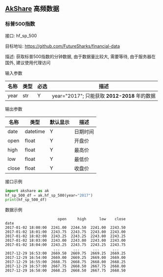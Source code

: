 ## [AkShare](https://github.com/jindaxiang/akshare) 高频数据

### 标普500指数

接口: hf_sp_500

目标地址: https://github.com/FutureSharks/financial-data

描述: 获取标普500指数的分钟数据, 由于数据量比较大, 需要等待, 由于服务器在国外, 建议使用代理访问

输入参数

| 名称   | 类型 | 必选 | 描述                                                                              |
| -------- | ---- | ---- | --- |
| year | str  | Y   |   year="2017"; 只能获取 **2012-2018** 年的数据 |

输出参数

| 名称          | 类型 | 默认显示 | 描述           |
| --------------- | ----- | -------- | ---------------- |
| date      | datetime   | Y        | 日期时间  |
| open      | float   | Y        | 开盘价   |
| high      | float   | Y        |  最高价 |
| low      | float   | Y        |  最低价  |
| close      | float   | Y        |   收盘价 |

接口示例

```python
import akshare as ak
hf_sp_500_df = ak.hf_sp_500(year="2017")
print(hf_sp_500_df)
```

数据示例

```
                        open     high      low    close
date                                                   
2017-01-02 18:00:00  2241.00  2244.50  2241.00  2243.50
2017-01-02 18:01:00  2243.75  2243.75  2243.00  2243.00
2017-01-02 18:02:00  2243.25  2243.25  2243.00  2243.25
2017-01-02 18:03:00  2243.00  2243.00  2243.00  2243.00
2017-01-02 18:04:00  2243.25  2243.75  2243.25  2243.75
                      ...      ...      ...      ...
2017-12-29 16:53:00  2669.50  2669.75  2669.25  2669.25
2017-12-29 16:54:00  2669.00  2669.25  2669.00  2669.00
2017-12-29 16:55:00  2668.75  2668.75  2668.00  2668.25
2017-12-29 16:57:00  2667.75  2668.50  2667.75  2668.00
2017-12-29 16:58:00  2668.25  2668.50  2667.75  2668.50
```
